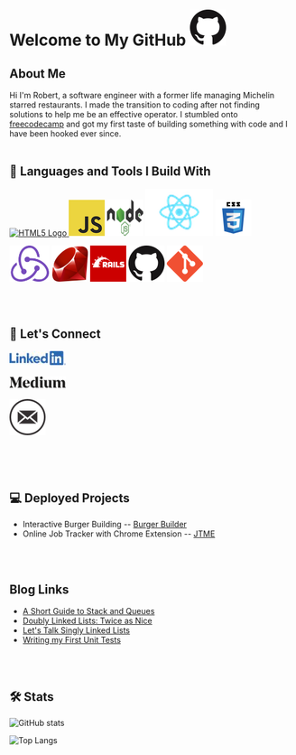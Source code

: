 # Welcome to My GitHub ![GitHub Logo](assets/images/github.png)

## About Me

Hi I'm Robert, a software engineer with a former life managing Michelin starred restaurants. I made the transition to coding after not finding solutions to help me be an effective operator. I stumbled onto [freecodecamp](https://www.freecodecamp.org/) and got my first taste of building something with code and I have been hooked ever since.
<br>
<br>

## 🧰 Languages and Tools I Build With

<a href="http://www.w3.org/html/logo/">
<img src="https://www.w3.org/html/logo/badge/html5-badge-h-solo.png" width="63" height="64" alt="HTML5 Logo" title="HTML5 Powered">
</a>
<a href=""><img  src="assets/images/JavaScript-logo.png" alt="JS"></a>
<a href=""><img height='64px' width='64px' src="./assets/images/nodejs-new-pantone-black.svg" alt="Node.js"></a>
<a href=""><img  src="assets/images/react.png" alt="React"></a>
<a href=""><img height='64px' src="assets/images/css3.svg" alt="CSS3"></a>

<a href=""><img height='64px' src="assets/images/redux.png" alt="Redux"></a>
<a href=""><img height='64px' src="assets/images/ruby.png" alt="Ruby"></a>
<a href=""><img height='64px' src="assets/images/rails.png" alt="Rails"></a>
<a href=""><img src="assets/images/GitHub-Mark-64px.png" alt="GitHub"></a>
<a href=""><img src="assets/images/git.png" alt="Git"></a>

<br>
<br>

## 📣 Let's Connect


<a href="https://www.linkedin.com/in/robert-keller-dev/"><img src="assets/images/linkedin.jpg" alt="LinkedIn Icon"></a>
<br>
<br>
<a href="https://medium.com/@robert.keller22"><img src="assets/images/medium.png" alt="Medium Icon"></a>
<br>
<br>
<a href="mailto: robert.keller22@gmail.com"><img src="assets/images/email.png" alt="Email Icon"></a>
<br>
<br>

<br>
<br>

## 💻 Deployed Projects

- Interactive Burger Building --
[Burger Builder](https://react---burger-builder.web.app/)
- Online Job Tracker with Chrome Extension --
[JTME](https://jtme-8027c.web.app/)

<br>
<br>

## Blog Links

- [A Short Guide to Stack and Queues](https://medium.com/@robert.keller22/a-short-guide-to-stacks-queues-459f8df2081b)
- [Doubly Linked Lists: Twice as Nice](https://medium.com/javascript-in-plain-english/twice-as-nice-doubly-linked-lists-c7421b9e4f16)
- [Let's Talk Singly Linked Lists](https://medium.com/javascript-in-plain-english/lets-talk-singly-linked-lists-29fe52a93410)
- [Writing my First Unit Tests](https://medium.com/@robert.keller22/my-first-unit-test-also-my-second-and-third-9615f428d1fe)

<br>
<br>

## 🛠 Stats

![GitHub stats](https://github-readme-stats.vercel.app/api?username=MisterRK&show_icons=true&theme=dracula)

![Top Langs](https://github-readme-stats.vercel.app/api/top-langs/?username=MisterRK&theme=dracula)

<!--
**MisterRK/MisterRK** is a ✨ _special_ ✨ repository because its `README.md` (this file) appears on your GitHub profile.

Here are some ideas to get you started:

- 🔭 I’m currently working on ...
- 🌱 I’m currently learning ...
- 👯 I’m looking to collaborate on ...
- 🤔 I’m looking for help with ...
- 💬 Ask me about ...
- 📫 How to reach me: ...
- 😄 Pronouns: ...
- ⚡ Fun fact: ...
-->
